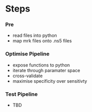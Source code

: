 # Steps

### Pre

- read files into python
- map mrk files onto .ns5 files

### Optimise Pipeline

- expose functions to python
- iterate through paramater space
- cross-validate
- maximise specificity over sensitivty

### Test Pipeline

- TBD
